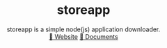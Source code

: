 <div align="center">
  <h1>storeapp</h1>
  storeapp is a simple node(js) application downloader.
  <div>
    <a href="https://storeappjs.netlify.app/">🦄 Website</a> 
    <a href="https://storeappjs.netlify.app/documents/intro">📃 Documents</a>
  </div>
</div>
